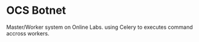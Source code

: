 OCS Botnet
==========

Master/Worker system on Online Labs.
using Celery to executes command accross workers.
